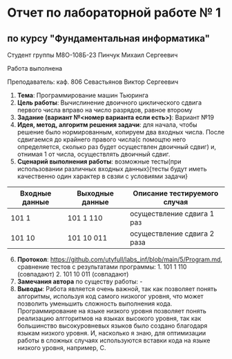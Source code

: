 # Отчет по лабораторной работе № 1
## по курсу "Фундаментальная информатика"

Студент группы М8О-108Б-23 Пинчук Михаил Сергеевич

Работа выполнена 

Преподаватель: каф. 806 Севастьянов Виктор Сергеевич

1. **Тема**: Программирование машин Тьюринга
2. **Цель работы**: Вычислинение двоичного циклического сдвига первого числа вправо на число разрядов, равное второму
3. **Задание (вариант №<номер варианта если есть>)**: Вариант №19
4. **Идея, метод, алгоритм решения задачи**: для начала, чтобы решение было нормированным, копируем два входных числа. После сдвигаемся до крайнего правого числа(с помощтю него определяется, сколько раз будет осуществлен двоичный сдвиг) и, отнимая 1 от числа, осуществлять двоичный сдвиг.
5. **Сценарий выполнения работы**: возможные тесты(при использовании различных входных данных){тесты будут иметь качественно один характер в свзяи с условиями задачи}

| Входные данные | Выходные данные | Описание тестируемого случая                    |
|----------------|-----------------|-------------------------------------------------|
| 101 1          | 101 1 110       | осуществление сдвига 1 раз                      |
| 101 10         | 101 10 011      | осуществление сдвига 2 раза                     |

6. **Протокол**: https://github.com/utyfull/labs_inf/blob/main/5/Program.md, сравнение тестов с результатами программы: 1. 101 1 110 (совпадают) 2. 101 10 011 (совпадают)
7. **Замечания автора** по существу работы: -
8. **Выводы**: Работа является очень важной, так как позволяет понять алгоритмы, используя код самого низкогог уровня, что может позволить уменьшить сложность выполнения кода. Программирование на языке низкого уровня позволяет понять реализацию алггоритмов на языках высокого уровня, так как большинство высокуровневых языков было создано благодаря языкам низкого уровня. И, насколько я знаю, для оптимизации работы в сложных случаях используются вставки кода на языке низкого уровня, например, C.
